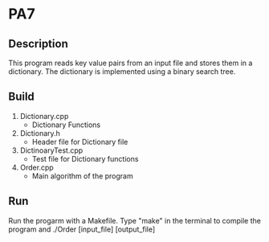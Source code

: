 # PA7
## Description
This program reads key value pairs from an input file and stores them in a dictionary. The 
dictionary is implemented using a binary search tree.

## Build
1. Dictionary.cpp
    - Dictionary Functions
2. Dictionary.h
    - Header file for Dictionary file
3. DictinoaryTest.cpp
    - Test file for Dictionary functions
4. Order.cpp
    - Main algorithm of the program

## Run
Run the progarm with a Makefile. Type "make" in the terminal to compile the program and 
./Order [input_file] [output_file]
